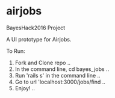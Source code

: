 # airjobs
BayesHack2016 Project

A UI prototype for Airjobs.

To Run:
1. Fork and Clone repo ..
2. In the command line, cd bayes_jobs ..
3. Run 'rails s' in the command line ..
4. Go to url 'localhost:3000/jobs/find ..
5. Enjoy! ..
